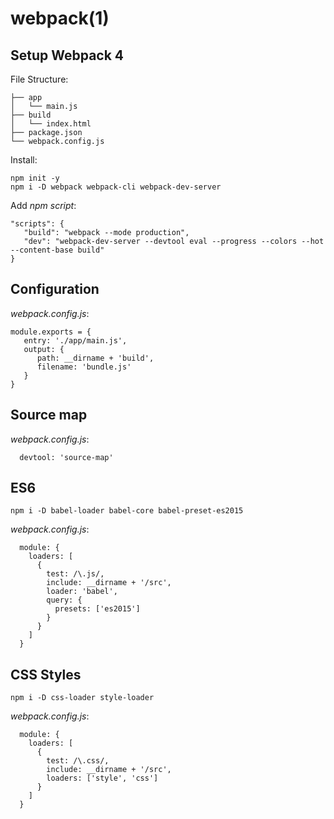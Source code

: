 
# webpack(1)

## Setup Webpack 4

File Structure:

    ├── app
    │   └── main.js
    ├── build
    │   └── index.html
    ├── package.json
    └── webpack.config.js

Install:

    npm init -y
    npm i -D webpack webpack-cli webpack-dev-server

Add _npm script_:

    "scripts": {
       "build": "webpack --mode production",
       "dev": "webpack-dev-server --devtool eval --progress --colors --hot --content-base build"
    }

## Configuration

_webpack.config.js_:

    module.exports = {
       entry: './app/main.js',
       output: {
          path: __dirname + 'build',
          filename: 'bundle.js'
       }
    }

## Source map

_webpack.config.js_:

      devtool: 'source-map'

## ES6

    npm i -D babel-loader babel-core babel-preset-es2015

_webpack.config.js_:

      module: {
        loaders: [
          {
            test: /\.js/,
            include: __dirname + '/src',
            loader: 'babel',
            query: {
              presets: ['es2015']
            }
          }
        ]
      }

## CSS Styles

    npm i -D css-loader style-loader

_webpack.config.js_:

      module: {
        loaders: [
          {
            test: /\.css/,
            include: __dirname + '/src',
            loaders: ['style', 'css']
          }
        ]
      }



